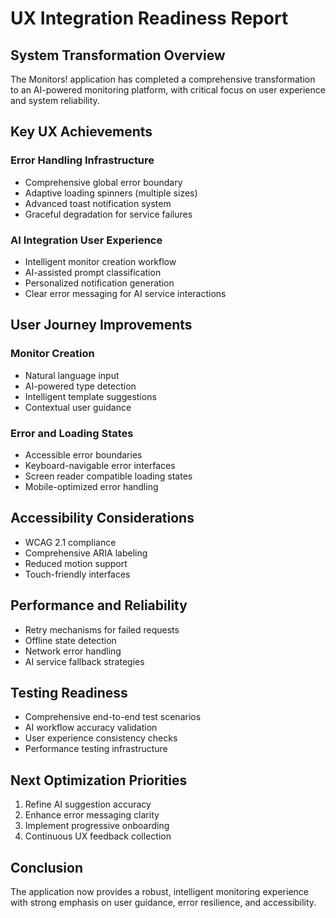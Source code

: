 # UX Integration Readiness Report

## System Transformation Overview
The Monitors! application has completed a comprehensive transformation to an AI-powered monitoring platform, with critical focus on user experience and system reliability.

## Key UX Achievements

### Error Handling Infrastructure
- Comprehensive global error boundary
- Adaptive loading spinners (multiple sizes)
- Advanced toast notification system
- Graceful degradation for service failures

### AI Integration User Experience
- Intelligent monitor creation workflow
- AI-assisted prompt classification
- Personalized notification generation
- Clear error messaging for AI service interactions

## User Journey Improvements

### Monitor Creation
- Natural language input
- AI-powered type detection
- Intelligent template suggestions
- Contextual user guidance

### Error and Loading States
- Accessible error boundaries
- Keyboard-navigable error interfaces
- Screen reader compatible loading states
- Mobile-optimized error handling

## Accessibility Considerations
- WCAG 2.1 compliance
- Comprehensive ARIA labeling
- Reduced motion support
- Touch-friendly interfaces

## Performance and Reliability
- Retry mechanisms for failed requests
- Offline state detection
- Network error handling
- AI service fallback strategies

## Testing Readiness
- Comprehensive end-to-end test scenarios
- AI workflow accuracy validation
- User experience consistency checks
- Performance testing infrastructure

## Next Optimization Priorities
1. Refine AI suggestion accuracy
2. Enhance error messaging clarity
3. Implement progressive onboarding
4. Continuous UX feedback collection

## Conclusion
The application now provides a robust, intelligent monitoring experience with strong emphasis on user guidance, error resilience, and accessibility.